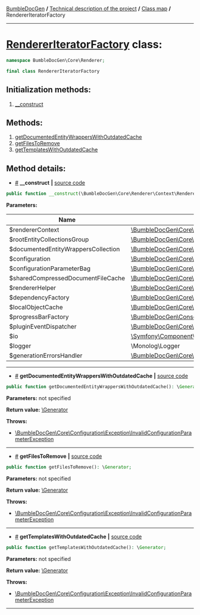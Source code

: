 <!-- {% raw %} -->
<embed> <a href="/docs/README.md">BumbleDocGen</a> <b>/</b> <a href="/docs/tech/readme.md">Technical description of the project</a> <b>/</b> <a href="/docs/tech/map.md">Class map</a> <b>/</b> RendererIteratorFactory<hr> </embed>

<h1>
    <a href="https://github.com/bumble-tech/bumble-doc-gen/blob/master/src/Core/Renderer/RendererIteratorFactory.php#L26">RendererIteratorFactory</a> class:
</h1>





```php
namespace BumbleDocGen\Core\Renderer;

final class RendererIteratorFactory
```








<h2>Initialization methods:</h2>

<ol>
<li>
    <a href="#m-construct">__construct</a>
    </li>
</ol>

<h2>Methods:</h2>

<ol>
<li>
    <a href="#mgetdocumentedentitywrapperswithoutdatedcache">getDocumentedEntityWrappersWithOutdatedCache</a>
    </li>
<li>
    <a href="#mgetfilestoremove">getFilesToRemove</a>
    </li>
<li>
    <a href="#mgettemplateswithoutdatedcache">getTemplatesWithOutdatedCache</a>
    </li>
</ol>







<h2>Method details:</h2>

<div class='method_description-block'>

<ul>
<li><a name="m-construct" href="#m-construct">#</a>
 <b>__construct</b>
    <b>|</b> <a href="https://github.com/bumble-tech/bumble-doc-gen/blob/master/src/Core/Renderer/RendererIteratorFactory.php#L32">source code</a></li>
</ul>

```php
public function __construct(\BumbleDocGen\Core\Renderer\Context\RendererContext $rendererContext, \BumbleDocGen\Core\Parser\Entity\RootEntityCollectionsGroup $rootEntityCollectionsGroup, \BumbleDocGen\Core\Renderer\Context\DocumentedEntityWrappersCollection $documentedEntityWrappersCollection, \BumbleDocGen\Core\Configuration\Configuration $configuration, \BumbleDocGen\Core\Configuration\ConfigurationParameterBag $configurationParameterBag, \BumbleDocGen\Core\Cache\SharedCompressedDocumentFileCache $sharedCompressedDocumentFileCache, \BumbleDocGen\Core\Renderer\RendererHelper $rendererHelper, \BumbleDocGen\Core\Renderer\Context\Dependency\RendererDependencyFactory $dependencyFactory, \BumbleDocGen\Core\Cache\LocalCache\LocalObjectCache $localObjectCache, \BumbleDocGen\Console\ProgressBar\ProgressBarFactory $progressBarFactory, \BumbleDocGen\Core\Plugin\PluginEventDispatcher $pluginEventDispatcher, \Symfony\Component\Console\Style\OutputStyle $io, \Monolog\Logger $logger, \BumbleDocGen\Core\Logger\Handler\GenerationErrorsHandler $generationErrorsHandler);
```



<b>Parameters:</b>

<table>
    <thead>
    <tr>
        <th>Name</th>
        <th>Type</th>
        <th>Description</th>
    </tr>
    </thead>
    <tbody>
            <tr>
            <td>$rendererContext</td>
            <td><a href='https://github.com/bumble-tech/bumble-doc-gen/blob/master/src/Core/Renderer/Context/RendererContext.php'>\BumbleDocGen\Core\Renderer\Context\RendererContext</a></td>
            <td>-</td>
        </tr>
            <tr>
            <td>$rootEntityCollectionsGroup</td>
            <td><a href='https://github.com/bumble-tech/bumble-doc-gen/blob/master/src/Core/Parser/Entity/RootEntityCollectionsGroup.php'>\BumbleDocGen\Core\Parser\Entity\RootEntityCollectionsGroup</a></td>
            <td>-</td>
        </tr>
            <tr>
            <td>$documentedEntityWrappersCollection</td>
            <td><a href='https://github.com/bumble-tech/bumble-doc-gen/blob/master/src/Core/Renderer/Context/DocumentedEntityWrappersCollection.php'>\BumbleDocGen\Core\Renderer\Context\DocumentedEntityWrappersCollection</a></td>
            <td>-</td>
        </tr>
            <tr>
            <td>$configuration</td>
            <td><a href='https://github.com/bumble-tech/bumble-doc-gen/blob/master/src/Core/Configuration/Configuration.php'>\BumbleDocGen\Core\Configuration\Configuration</a></td>
            <td>-</td>
        </tr>
            <tr>
            <td>$configurationParameterBag</td>
            <td><a href='https://github.com/bumble-tech/bumble-doc-gen/blob/master/src/Core/Configuration/ConfigurationParameterBag.php'>\BumbleDocGen\Core\Configuration\ConfigurationParameterBag</a></td>
            <td>-</td>
        </tr>
            <tr>
            <td>$sharedCompressedDocumentFileCache</td>
            <td><a href='https://github.com/bumble-tech/bumble-doc-gen/blob/master/src/Core/Cache/SharedCompressedDocumentFileCache.php'>\BumbleDocGen\Core\Cache\SharedCompressedDocumentFileCache</a></td>
            <td>-</td>
        </tr>
            <tr>
            <td>$rendererHelper</td>
            <td><a href='https://github.com/bumble-tech/bumble-doc-gen/blob/master/src/Core/Renderer/RendererHelper.php'>\BumbleDocGen\Core\Renderer\RendererHelper</a></td>
            <td>-</td>
        </tr>
            <tr>
            <td>$dependencyFactory</td>
            <td><a href='https://github.com/bumble-tech/bumble-doc-gen/blob/master/src/Core/Renderer/Context/Dependency/RendererDependencyFactory.php'>\BumbleDocGen\Core\Renderer\Context\Dependency\RendererDependencyFactory</a></td>
            <td>-</td>
        </tr>
            <tr>
            <td>$localObjectCache</td>
            <td><a href='https://github.com/bumble-tech/bumble-doc-gen/blob/master/src/Core/Cache/LocalCache/LocalObjectCache.php'>\BumbleDocGen\Core\Cache\LocalCache\LocalObjectCache</a></td>
            <td>-</td>
        </tr>
            <tr>
            <td>$progressBarFactory</td>
            <td><a href='https://github.com/bumble-tech/bumble-doc-gen/blob/master/src/Console/ProgressBar/ProgressBarFactory.php'>\BumbleDocGen\Console\ProgressBar\ProgressBarFactory</a></td>
            <td>-</td>
        </tr>
            <tr>
            <td>$pluginEventDispatcher</td>
            <td><a href='https://github.com/bumble-tech/bumble-doc-gen/blob/master/src/Core/Plugin/PluginEventDispatcher.php'>\BumbleDocGen\Core\Plugin\PluginEventDispatcher</a></td>
            <td>-</td>
        </tr>
            <tr>
            <td>$io</td>
            <td><a href='https://github.com/symfony/console/blob/master/Style/OutputStyle.php'>\Symfony\Component\Console\Style\OutputStyle</a></td>
            <td>-</td>
        </tr>
            <tr>
            <td>$logger</td>
            <td>\Monolog\Logger</td>
            <td>-</td>
        </tr>
            <tr>
            <td>$generationErrorsHandler</td>
            <td><a href='https://github.com/bumble-tech/bumble-doc-gen/blob/master/src/Core/Logger/Handler/GenerationErrorsHandler.php'>\BumbleDocGen\Core\Logger\Handler\GenerationErrorsHandler</a></td>
            <td>-</td>
        </tr>
        </tbody>
</table>



</div>
<hr>
<div class='method_description-block'>

<ul>
<li><a name="mgetdocumentedentitywrapperswithoutdatedcache" href="#mgetdocumentedentitywrapperswithoutdatedcache">#</a>
 <b>getDocumentedEntityWrappersWithOutdatedCache</b>
    <b>|</b> <a href="https://github.com/bumble-tech/bumble-doc-gen/blob/master/src/Core/Renderer/RendererIteratorFactory.php#L144">source code</a></li>
</ul>

```php
public function getDocumentedEntityWrappersWithOutdatedCache(): \Generator;
```



<b>Parameters:</b> not specified

<b>Return value:</b> <a href='https://www.php.net/manual/en/language.generators.overview.php'>\Generator</a>


<b>Throws:</b>
<ul>
<li>
    <a href="/docs/tech/classes/InvalidConfigurationParameterException.md">\BumbleDocGen\Core\Configuration\Exception\InvalidConfigurationParameterException</a></li>

</ul>

</div>
<hr>
<div class='method_description-block'>

<ul>
<li><a name="mgetfilestoremove" href="#mgetfilestoremove">#</a>
 <b>getFilesToRemove</b>
    <b>|</b> <a href="https://github.com/bumble-tech/bumble-doc-gen/blob/master/src/Core/Renderer/RendererIteratorFactory.php#L218">source code</a></li>
</ul>

```php
public function getFilesToRemove(): \Generator;
```



<b>Parameters:</b> not specified

<b>Return value:</b> <a href='https://www.php.net/manual/en/language.generators.overview.php'>\Generator</a>


<b>Throws:</b>
<ul>
<li>
    <a href="/docs/tech/classes/InvalidConfigurationParameterException.md">\BumbleDocGen\Core\Configuration\Exception\InvalidConfigurationParameterException</a></li>

</ul>

</div>
<hr>
<div class='method_description-block'>

<ul>
<li><a name="mgettemplateswithoutdatedcache" href="#mgettemplateswithoutdatedcache">#</a>
 <b>getTemplatesWithOutdatedCache</b>
    <b>|</b> <a href="https://github.com/bumble-tech/bumble-doc-gen/blob/master/src/Core/Renderer/RendererIteratorFactory.php#L53">source code</a></li>
</ul>

```php
public function getTemplatesWithOutdatedCache(): \Generator;
```



<b>Parameters:</b> not specified

<b>Return value:</b> <a href='https://www.php.net/manual/en/language.generators.overview.php'>\Generator</a>


<b>Throws:</b>
<ul>
<li>
    <a href="/docs/tech/classes/InvalidConfigurationParameterException.md">\BumbleDocGen\Core\Configuration\Exception\InvalidConfigurationParameterException</a></li>

</ul>

</div>
<hr>

<!-- {% endraw %} -->